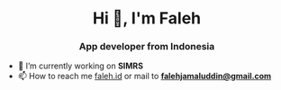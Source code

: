 <h1 align="center">Hi 👋, I'm Faleh</h1>
<h3 align="center">App developer from Indonesia</h3>

- 🔭 I’m currently working on **SIMRS**
- 📫 How to reach me [faleh.id](https://faleh.id/) or mail to **falehjamaluddin@gmail.com**
